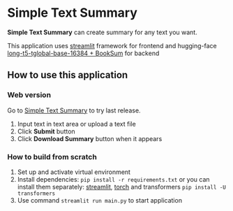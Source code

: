 # Simple Text Summary

**Simple Text Summary** can create summary for any text you want.

This application uses [streamlit](https://streamlit.io) framework for frontend and hugging-face
[long-t5-tglobal-base-16384 + BookSum](https://huggingface.co/pszemraj/long-t5-tglobal-base-16384-book-summary)
for backend

## How to use this application

### Web version

Go to [Simple Text Summary](https://simple-text-summary.streamlit.app/) to try last release.

1. Input text in text area or upload a text file
2. Click **Submit** button
3. Click **Download Summary** button when it appears

### How to build from scratch

1. Set up and activate virtual environment
2. Install dependencies: ```pip install -r requirements.txt```
or you can install them separately: [streamlit](https://docs.streamlit.io/library/get-started/installation),
[torch](https://pytorch.org/get-started/locally/) and transformers ```pip install -U transformers```
3. Use command ```streamlit run main.py``` to start application
